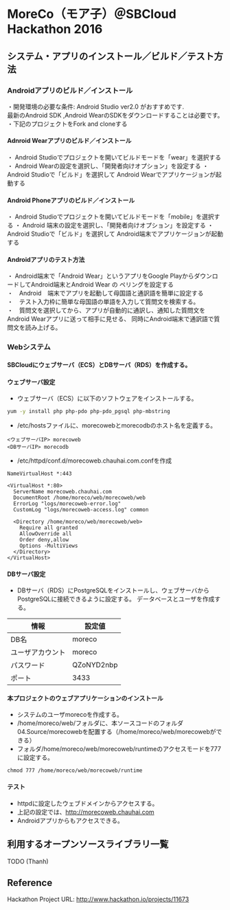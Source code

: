 # MoreCo（モア子）＠SBCloud Hackathon 2016

## システム・アプリのインストール／ビルド／テスト方法

### Androidアプリのビルド／インストール
・開発環境の必要な条件: Android Studio ver2.0 がおすすめです.  
  最新のAndroid SDK ,Android WearのSDKをダウンロードすることは必要です。 
・下記のプロジェクトをFork and cloneする
#### Adnroid Wearアプリのビルド／インストール  

・ Android Studioでプロジェクトを開いてビルドモードを「wear」を選択する
・ Android Wearの設定を選択し、「開発者向けオプション」を設定する
・ Android Studioで「ビルド」を選択して Android Wearでアプリケージョンが起動する


#### Android Phoneアプリのビルド／インストール

・ Android Studioでプロジェクトを開いてビルドモードを「mobile」を選択する
・ Android 端末の設定を選択し、「開発者向けオプション」を設定する
・ Android Studioで「ビルド」を選択して Android端末でアプリケージョンが起動する

#### Androidアプリのテスト方法  

・ Android端末で「Android Wear」というアプリをGoogle PlayからダウンロードしてAndroid端末とAndroid Wear の
ペリングを設定する  
・　Android　端末でアプリを起動して母国語と通訳語を簡単に設定する  
・　テスト入力枠に簡単な母国語の単語を入力して質問文を検索する。  
・　質問文を選択してから、アプリが自動的に通訳し、通知した質問文をAndroid Wearアプリに送って相手に見せる、
同時にAndroid端末で通訳語で質問文を読み上げる。

### Webシステム

#### SBCloudにウェブサーバ（ECS）とDBサーバ（RDS）を作成する。

#### ウェブサーバ設定

* ウェブサーバ（ECS）に以下のソフトウェアをインストールする。
```sh
yum -y install php php-pdo php-pdo_pgsql php-mbstring
```
* /etc/hostsファイルに、morecowebとmorecodbのホスト名を定義する。
```
<ウェブサーバIP> morecoweb
<DBサーバIP> morecodb
```
* /etc/httpd/conf.d/morecoweb.chauhai.com.confを作成
```
NameVirtualHost *:443

<VirtualHost *:80>
  ServerName morecoweb.chauhai.com
  DocumentRoot /home/moreco/web/morecoweb/web
  ErrorLog "logs/morecoweb-error.log"
  CustomLog "logs/morecoweb-access.log" common

  <Directory /home/moreco/web/morecoweb/web>
    Require all granted
    AllowOverride all
    Order deny,allow
    Options -MultiViews
  </Directory>
</VirtualHost>
```

#### DBサーバ設定

* DBサーバ（RDS）にPostgreSQLをインストールし、ウェブサーバからPostgreSQLに接続できるように設定する。
データベースとユーザを作成する。

|情報|設定値|
|---|---|
|DB名|moreco|
|ユーザアカウント|moreco|
|パスワード|QZoNYD2nbp|
|ポート|3433|

#### 本プロジェクトのウェブアプリケーションのインストール

* システムのユーザmorecoを作成する。
* /home/moreco/web/フォルダに、本ソースコードのフォルダ04.Source/morecowebを配置する（/home/moreco/web/morecowebができる）
* フォルダ/home/moreco/web/morecoweb/runtimeのアクセスモードを777に設定する。
```
chmod 777 /home/moreco/web/morecoweb/runtime
```

#### テスト

* httpdに設定したウェブドメインからアクセスする。
* 上記の設定では、http://morecoweb.chauhai.com
* Androidアプリからもアクセスできる。

## 利用するオープンソースライブラリ一覧

TODO (Thanh)

## Reference

Hackathon Project URL: http://www.hackathon.io/projects/11673
